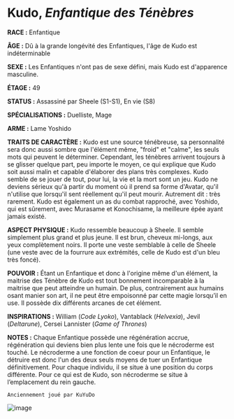 # Kudo, *Enfantique des Ténèbres*

**RACE :** Enfantique

**ÂGE :** Dû à la grande longévité des Enfantiques, l'âge de Kudo est indéterminable 

**SEXE :** Les Enfantiques n'ont pas de sexe défini, mais Kudo est d'apparence masculine.

**ÉTAGE :** 49

**STATUS :** Assassiné par Sheele (S1-S1), En vie (S8)

**SPÉCIALISATIONS :** Duelliste, Mage

**ARME :** Lame Yoshido

**TRAITS DE CARACTÈRE :** Kudo est une source ténébreuse, sa personnalité sera donc aussi sombre que l'élément même, "froid" et "calme", les seuls mots qui peuvent le déterminer. Cependant, les ténèbres arrivent toujours à se glisser quelque part, peu importe le moyen, ce qui explique que Kudo soit aussi malin et capable d'élaborer des plans très complexes. Kudo semble de se jouer de tout, pour lui, la vie et la mort sont un jeu. Kudo ne deviens sérieux qu'à partir du moment où il prend sa forme d'Avatar, qu'il n'utilise que lorsqu'il sent réellement qu'il peut mourir. Autrement dit : très rarement. Kudo est également un as du combat rapproché, avec Yoshido, qui est sûrement, avec Murasame et Konochisame, la meilleure épée ayant jamais existé.

**ASPECT PHYSIQUE :** Kudo ressemble beaucoup à Sheele. Il semble simplement plus grand et plus jeune. Il est brun, cheveux mi-longs, aux yeux complètement noirs. Il porte une veste semblable à celle de Sheele (une veste avec de la fourrure aux extrémités, celle de Kudo est d'un bleu très foncé).

**POUVOIR :** Étant un Enfantique et donc à l'origine même d'un élément, la maitrise des Ténèbre de Kudo est tout bonnement incomparable à la maitrise que peut atteindre un humain. De plus, contrairement aux humains osant manier son art, il ne peut être empoisonné par cette magie lorsqu’il en use. Il possède dix différents arcanes de cet élément.

**INSPIRATIONS :** William (*Code Lyoko*), Vantablack (*Helvexia*), Jevil (*Deltarune*), Cersei Lannister (*Game of Thrones*)

**NOTES :** Chaque Enfantique possède une régénération accrue, régénération qui deviens bien plus lente une fois que le nécroderme est touché. Le nécroderme a une fonction de coeur pour un Enfantique, le détruire est donc l'un des deux seuls moyens de tuer un Enfantique définitivement. Pour chaque individu, il se situe à une position du corps différente. Pour ce qui est de Kudo, son nécroderme se situe à l’emplacement du rein gauche.

`Anciennement joué par KuYuDo`

![image](https://enyxia.alkanife.fr/images/characters/kudo.png)
